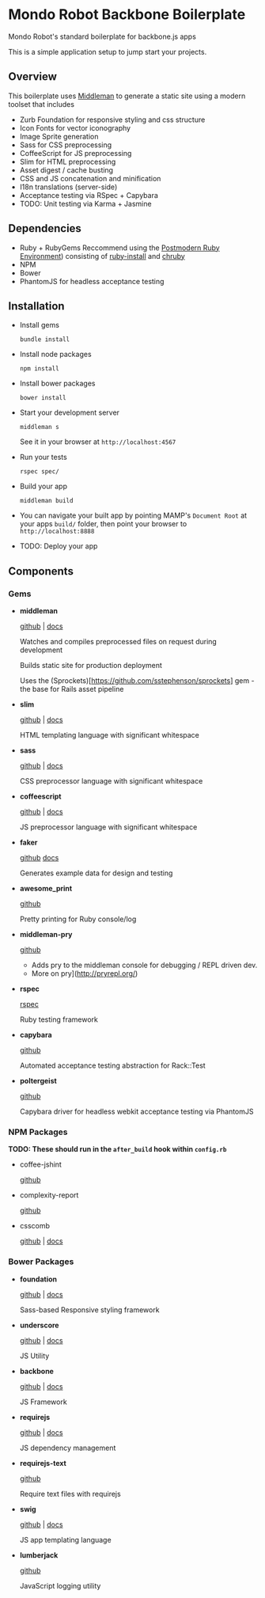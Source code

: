 Mondo Robot Backbone Boilerplate
===

Mondo Robot's standard boilerplate for backbone.js apps

This is a simple application setup to jump start your projects.

## Overview

This boilerplate uses [Middleman](http://middlemanapp.com/) to generate a static site using a modern toolset that includes

* Zurb Foundation for responsive styling and css structure
* Icon Fonts for vector iconography
* Image Sprite generation
* Sass for CSS preprocessing
* CoffeeScript for JS preprocessing
* Slim for HTML preprocessing
* Asset digest / cache busting
* CSS and JS concatenation and minification
* I18n translations (server-side)
* Acceptance testing via RSpec + Capybara
* TODO: Unit testing via Karma + Jasmine

## Dependencies

* Ruby + RubyGems
  Reccommend using the [Postmodern Ruby Environment](http://yousefourabi.com/blog/2013/11/the-postmodern-ruby-environment/)) consisting of [ruby-install](https://github.com/postmodern/ruby-install) and [chruby](https://github.com/postmodern/chruby)
* NPM
* Bower
* PhantomJS for headless acceptance testing

## Installation

* Install gems

  ```shell
  bundle install
  ```

* Install node packages

  ```shell
  npm install
  ```

* Install bower packages

  ```shell
  bower install
  ```

* Start your development server
  ```shell
  middleman s
  ```

  See it in your browser at `http://localhost:4567`

* Run your tests
  ```shell
  rspec spec/
  ```

* Build your app
  ```shell
  middleman build
  ```

* You can navigate your built app by pointing MAMP's `Document Root` at your apps `build/` folder, then point your browser to `http://localhost:8888`

* TODO: Deploy your app

## Components

### Gems

* **middleman**

  [github](https://github.com/middleman/middleman) | [docs](http://middlemanapp.com/)

  Watches and compiles preprocessed files on request during development

  Builds static site for production deployment

  Uses the (Sprockets)[https://github.com/sstephenson/sprockets] gem - the base for Rails asset pipeline

* **slim**

  [github](https://github.com/slim-template/slim) | [docs](http://slim-lang.com/)

  HTML templating language with significant whitespace

* **sass**

  [github](https://github.com/sass/sass) | [docs](http://sass-lang.com/documentation/file.SASS_REFERENCE.html)

  CSS preprocessor language with significant whitespace

* **coffeescript**

  [github](https://github.com/jashkenas/coffeescript) | [docs](http://coffeescript.org/)

  JS preprocessor language with significant whitespace

* **faker**

  [github](https://github.com/stympy/faker) [docs](http://rubydoc.info/github/stympy/faker/master/frames)

  Generates example data for design and testing

* **awesome_print**

  [github](https://github.com/michaeldv/awesome_print)

  Pretty printing for Ruby console/log

* **middleman-pry**

  [github](https://github.com/AndrewKvalheim/middleman-pry)

  * Adds pry to the middleman console for debugging / REPL driven dev.
  * More on pry](http://pryrepl.org/)

* **rspec**

  [rspec](https://github.com/rspec/rspec)

  Ruby testing framework

* **capybara**

  [github](https://github.com/jnicklas/capybara)

  Automated acceptance testing abstraction for Rack::Test

* **poltergeist**

  [github](https://github.com/teampoltergeist/poltergeist)

  Capybara driver for headless webkit acceptance testing via PhantomJS

### NPM Packages

**TODO: These should run in the `after_build` hook within `config.rb`**

* coffee-jshint

  [github](https://github.com/Clever/coffee-jshint)

* complexity-report

  [github](https://github.com/philbooth/complexity-report)

* csscomb

  [github](https://github.com/csscomb/csscomb.js) | [docs](http://csscomb.com/)

### Bower Packages

* **foundation**

  [github](https://github.com/zurb/foundation) | [docs](http://foundation.zurb.com/docs/)

  Sass-based Responsive styling framework

* **underscore**

  [github](https://github.com/jashkenas/underscore) | [docs](http://underscorejs.org/)

  JS Utility

* **backbone**

  [github](https://github.com/jashkenas/backbone) | [docs](http://backbonejs.org/)

  JS Framework

* **requirejs**

  [github](https://github.com/jrburke/requirejs) | [docs](http://requirejs.org/)

  JS dependency management

* **requirejs-text**

  [github](https://github.com/requirejs/text)

  Require text files with requirejs

* **swig**

  [github](https://github.com/paularmstrong/swig/) | [docs](http://paularmstrong.github.io/swig/)

  JS app templating language

* **lumberjack**

  [github](https://github.com/jbail/lumberjack)

  JavaScript logging utility
